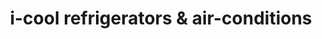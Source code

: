 ---
title: "i-cool refrigerators & air-conditions"
url: /karachi/i-cool-refrigerators-and-air-conditions/
shop: shop
---